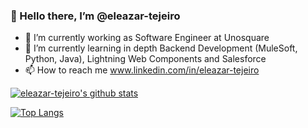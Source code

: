 ###  👋 Hello there, I’m @eleazar-tejeiro
- 👀 I’m currently working as Software Engineer at Unosquare
- 🌱 I’m currently learning in depth Backend Development (MuleSoft, Python, Java), Lightning Web Components and Salesforce
- 📫 How to reach me www.linkedin.com/in/eleazar-tejeiro

[![eleazar-tejeiro's github stats](https://github-readme-stats.vercel.app/api/?username=eleazar-tejeiro&count_private=true&show_icons=true&hide=issues,prs&theme=tokyonight)](https://github.com/anuraghazra/github-readme-stats)

[![Top Langs](https://github-readme-stats.vercel.app/api/top-langs/?username=eleazar-tejeiro&count_private=true&hide=jupyter%20notebook,css,html&langs_count=5&theme=tokyonight)](https://github.com/anuraghazra/github-readme-stats)


<!---
eleazar-tejeiro/eleazar-tejeiro is a ✨ special ✨ repository because its `README.md` (this file) appears on your GitHub profile.
You can click the Preview link to take a look at your changes.
--->
